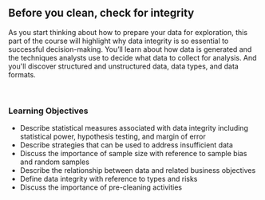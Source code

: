 ## Before you clean, check for integrity

As you start thinking about how to prepare your data for exploration, this part of the course will highlight why data integrity is so essential to successful decision-making. You’ll learn about how data is generated and the techniques analysts use to decide what data to collect for analysis. And you'll discover structured and unstructured data, data types, and data formats.

&nbsp;

### Learning Objectives

* Describe statistical measures associated with data integrity including statistical power, hypothesis testing, and margin of error
* Describe strategies that can be used to address insufficient data
* Discuss the importance of sample size with reference to sample bias and random samples
* Describe the relationship between data and related business objectives
* Define data integrity with reference to types and risks
* Discuss the importance of pre-cleaning activities